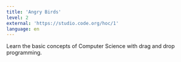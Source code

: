 ```yaml
---
title: 'Angry Birds'
level: 2
external: 'https://studio.code.org/hoc/1'
language: en
---
```


Learn the basic concepts of Computer Science with drag 
and drop programming.
